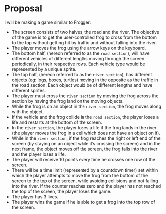 # Proposal

I will be making a game similar to Frogger:

- The screen consists of two halves, the road and the river. The objective of the game is to get the user-controlled frog to cross from the bottom to the top without getting hit by traffic and without falling into the river. 
- The player moves the frog using the arrow keys on the keyboard.
- The bottom half, (hereon referred to as the `road section`), will have different vehicles of different lengths moving through the screen periodically, in their respective rows. Each vehicle type would be represented by a unique sprite.
- The top half, (hereon referred to as the `river section`), has different objects (eg: logs, boxes, turtles) moving in the opposite as the traffic in the road section. Each object would be of different lengths and have different sprites.
- The player must cross the `river section` by moving the frog across the section by having the frog land on the moving objects.
- While the frog is on an object in the `river section`, the frog moves along with the object.
- If the vehicle and the frog collide in the `road section`, the player loses a life and restarts at the bottom of the screen.
- In the `river section`, the player loses a life if the frog lands in the river (the player moves the frog in a cell which does not have an object on it).
- While in the `river section`, if the frog reaches the right or left end of the screen (by staying on an object while it’s crossing the screen) and in the next frame, the object moves off the screen, the frog falls into the river and the player loses a life.
- The player will receive 10 points every time he crosses one row of the screen.
- There will be a time limit (represented by a countdown timer) set within which the player attempts to move the frog from the bottom of the screen to the top of the screen, while avoiding collisions and not falling into the river. If the counter reaches zero and the player has not reached the top of the screen, the player loses the game.
- The player has 3 lives.
- The player wins the game if he is able to get a frog into the top row of the screen.
